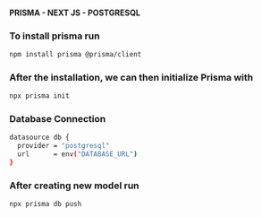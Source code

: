 #### PRISMA - NEXT JS - POSTGRESQL 

### To install prisma run 

```bash
npm install prisma @prisma/client
```

### After the installation, we can then initialize Prisma with

```bash
npx prisma init
```

### Database Connection

```bash
datasource db {
  provider = "postgresql"
  url      = env("DATABASE_URL")
}

```

### After creating new model run
```bash
npx prisma db push
```

